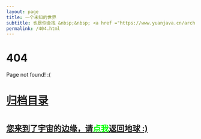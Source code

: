```yaml
---
layout: page
title: 一个未知的世界
subtitle: 也是你会找 &nbsp;&nbsp; <a href ="https://www.yuanjava.cn/arch.html">架构</a>&nbsp;&nbsp; <a href ="https://www.yuanjava.cn/life.html">生活故事</a>&nbsp;&nbsp; <a href ="https://www.yuanjava.cn/jvm.html">JVM</a>&nbsp;&nbsp; <a href ="https://www.yuanjava.cn/spring-boot.html">Spring Boot</a>&nbsp;&nbsp; <a href ="https://www.yuanjava.cn/spring-cloud.html">Spring Cloud</a>
permalink: /404.html
---
```


# 404

Page not found! :(

<h1><a href ="https://www.yuanjava.cn/archives.html">归档目录</a><h1>

<h2><a href="https://www.yuanjava.cn/archives.html">您来到了宇宙的边缘，请<span style="color:#00FF00">点我</span>返回地球 :)</a></h2>
